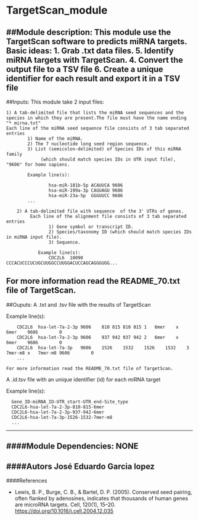 # TargetScan_module

##Module description:
This module use the TargetScan software to predicts miRNA targets.
  Basic ideas:
      1. Grab .txt data files.
      5. Identify miRNA targets with TargetScan.
      4. Convert the output file to a TSV file
      6. Create a unique identifier for each result and export it in a TSV file
---

##Inputs:
This module take 2 input files:

	1) A tab-delimited file that lists the miRNA seed sequences and the
	species in which they are present.The file must have the name ending "* mirna.txt"
	Each line of the miRNA seed sequence file consists of 3 tab separated entries
			1) Name of the miRNA.
			2) The 7 nucleotide long seed region sequence.
			3) List (semicolon-delimited) of Species IDs of this miRNA family
				 (which should match species IDs in UTR input file), "9606" for homo sapiens.

			Example line(s):
````
				hsa-miR-181b-5p ACAUUCA	9606
				hsa-miR-199a-3p	CAGUAGU	9606
				hsa-miR-23a-5p	GGGUUCC	9606
        ...
````

		2) A tab-delimited file with sequence  of the 3' UTRs of genes.
			 Each line of the alignment file consists of 3 tab separated entries
					1) Gene symbol or transcript ID.
					2) Species/taxonomy ID (which should match species IDs in miRNA input file).
					3) Sequence.

				Example line(s):
					CDC2L6	10090	CCCACUCCCUCUGCUUGGCCUUGGACUCCAGCAGGGUGG...

For more information read the README_70.txt file of TargetScan.
---
##Ouputs:
  A .txt and .tsv file with the results of TargetScan

  Example line(s):
````
    CDC2L6	hsa-let-7a-2-3p	9606	810	815	810	815	1	6mer	x	6mer	9606		0
    CDC2L6	hsa-let-7a-2-3p	9606	937	942	937	942	2	6mer	x	6mer	9606		0
    CDC2L6	hsa-let-7a-3p	9606	1526	1532	1526	1532	3	7mer-m8	x	7mer-m8	9606		0
    ...
````
    For more information read the README_70.txt file of TargetScan.

  A .id.tsv file with an unique identifier (id) for each miRNA target

  Example line(s):
````
  Gene_ID-miRNA_ID-UTR_start-UTR_end-Site_type
  CDC2L6-hsa-let-7a-2-3p-810-815-6mer
  CDC2L6-hsa-let-7a-2-3p-937-942-6mer
  CDC2L6-hsa-let-7a-3p-1526-1532-7mer-m8
  ...
````
---

####Module Dependencies:
NONE
---

####Autors
José Eduardo Garcia lopez
---

####References

*  Lewis, B. P., Burge, C. B., & Bartel, D. P. (2005). Conserved seed pairing, often flanked
  by adenosines, indicates that thousands of human genes are microRNA targets. Cell, 120(1),
  15–20. https://doi.org/10.1016/j.cell.2004.12.035
